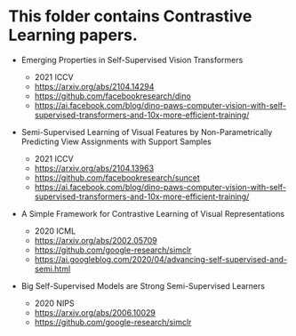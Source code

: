 # This folder contains Contrastive Learning papers.

-   Emerging Properties in Self-Supervised Vision Transformers
    -   2021 ICCV
    -   https://arxiv.org/abs/2104.14294
    -   https://github.com/facebookresearch/dino
    -   https://ai.facebook.com/blog/dino-paws-computer-vision-with-self-supervised-transformers-and-10x-more-efficient-training/

-   Semi-Supervised Learning of Visual Features by Non-Parametrically Predicting View Assignments with Support Samples
    -   2021 ICCV
    -   https://arxiv.org/abs/2104.13963
    -   https://github.com/facebookresearch/suncet        
    -   https://ai.facebook.com/blog/dino-paws-computer-vision-with-self-supervised-transformers-and-10x-more-efficient-training/

- A Simple Framework for Contrastive Learning of Visual Representations
    - 2020 ICML
    - https://arxiv.org/abs/2002.05709
    - https://github.com/google-research/simclr
    - https://ai.googleblog.com/2020/04/advancing-self-supervised-and-semi.html

- Big Self-Supervised Models are Strong Semi-Supervised Learners
    - 2020 NIPS
    - https://arxiv.org/abs/2006.10029
    - https://github.com/google-research/simclr
